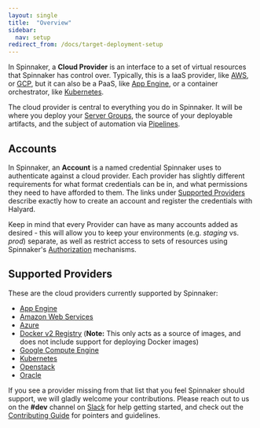 ```yaml
---
layout: single
title:  "Overview"
sidebar:
  nav: setup
redirect_from: /docs/target-deployment-setup
---
```


In Spinnaker, a __Cloud Provider__ is an interface to a set of virtual 
resources that Spinnaker has control over. Typically, this is a IaaS provider, 
like [AWS](https://aws.amazon.com/), or [GCP](https://cloud.google.com), but it 
can also be a PaaS, like [App Engine](https://cloud.google.com/appengine), 
or a container orchestrator, like [Kubernetes](https://kubernetes.io). 

The cloud provider is central to everything you do in Spinnaker. It will be
where you deploy your [Server Groups](/concepts/#server-group), the source of
your deployable artifacts, and the subject of automation via
[Pipelines](/concepts/pipelines).

## Accounts

In Spinnaker, an __Account__ is a named credential Spinnaker uses to
authenticate against a cloud provider. Each provider has slightly different
requirements for what format credentials can be in, and what permissions they
need to have afforded to them. The links under [Supported
Providers](#supported-providers) describe exactly how to create an
account and register the credentials with Halyard.

Keep in mind that every Provider can have as many accounts added as desired -
this will allow you to keep your environments (e.g. _staging_ vs. _prod_)
separate, as well as restrict access to sets of resources using Spinnaker's
[Authorization](/setup/security/authorization) mechanisms.

## Supported Providers

These are the cloud providers currently supported by Spinnaker:

* [App Engine](/setup/providers/appengine)
* [Amazon Web Services](/setup/providers/aws)
* [Azure](/setup/providers/azure)
* [Docker v2 Registry](/setup/providers/docker-registry) (__Note:__ This only 
  acts as a source of images, and does not include support for deploying Docker
  images)
* [Google Compute Engine](/setup/providers/gce)
* [Kubernetes](/setup/providers/kubernetes)
* [Openstack](/setup/providers/openstack)
* [Oracle](/setup/providers/oracle)

If you see a provider missing from that list that you feel Spinnaker should
support, we will gladly welcome your contributions. Please reach out to us on
the __#dev__ channel on [Slack](http://join.spinnaker.io) for help
getting started, and check out the [Contributing 
Guide](/community/contributing) for pointers and guidelines.
